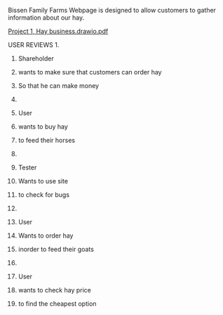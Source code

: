Bissen Family Farms Webpage is designed to allow customers to gather information about our hay.

[Project 1, Hay business.drawio.pdf](https://github.com/user-attachments/files/22258647/Project.1.Hay.business.drawio.pdf)

USER REVIEWS
1. 
  1. Shareholder
  2. wants to make sure that customers can order hay
  3. So that he can make money

2. 
  1. User
  2. wants to buy hay
  3. to feed their horses

3. 
  1. Tester
  2. Wants to use site
  3. to check for bugs

4. 
  1. User
  2. Wants to order hay
  3. inorder to feed their goats

5. 
  1. User
  2. wants to check hay price
  3. to find the cheapest option
